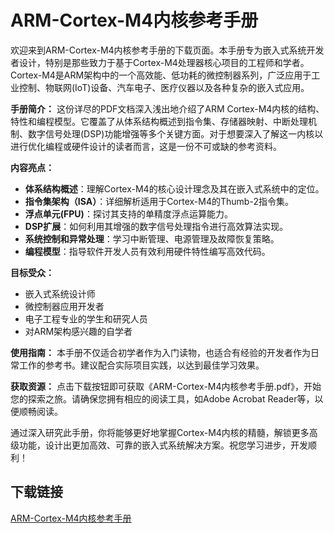 # ARM-Cortex-M4内核参考手册

欢迎来到ARM-Cortex-M4内核参考手册的下载页面。本手册专为嵌入式系统开发者设计，特别是那些致力于基于Cortex-M4处理器核心项目的工程师和学者。Cortex-M4是ARM架构中的一个高效能、低功耗的微控制器系列，广泛应用于工业控制、物联网(IoT)设备、汽车电子、医疗仪器以及各种复杂的嵌入式应用。

**手册简介：**
这份详尽的PDF文档深入浅出地介绍了ARM Cortex-M4内核的结构、特性和编程模型。它覆盖了从体系结构概述到指令集、存储器映射、中断处理机制、数字信号处理(DSP)功能增强等多个关键方面。对于想要深入了解这一内核以进行优化编程或硬件设计的读者而言，这是一份不可或缺的参考资料。

**内容亮点：**
- **体系结构概述**：理解Cortex-M4的核心设计理念及其在嵌入式系统中的定位。
- **指令集架构（ISA）**：详细解析适用于Cortex-M4的Thumb-2指令集。
- **浮点单元(FPU)**：探讨其支持的单精度浮点运算能力。
- **DSP扩展**：如何利用其增强的数字信号处理指令进行高效算法实现。
- **系统控制和异常处理**：学习中断管理、电源管理及故障恢复策略。
- **编程模型**：指导软件开发人员有效利用硬件特性编写高效代码。

**目标受众：**
- 嵌入式系统设计师
- 微控制器应用开发者
- 电子工程专业的学生和研究人员
- 对ARM架构感兴趣的自学者

**使用指南：**
本手册不仅适合初学者作为入门读物，也适合有经验的开发者作为日常工作的参考书。建议配合实际项目实践，以达到最佳学习效果。

**获取资源：**
点击下载按钮即可获取《ARM-Cortex-M4内核参考手册.pdf》，开始您的探索之旅。请确保您拥有相应的阅读工具，如Adobe Acrobat Reader等，以便顺畅阅读。

通过深入研究此手册，你将能够更好地掌握Cortex-M4内核的精髓，解锁更多高级功能，设计出更加高效、可靠的嵌入式系统解决方案。祝您学习进步，开发顺利！

## 下载链接

[ARM-Cortex-M4内核参考手册](https://pan.quark.cn/s/1c443eaeabd5)